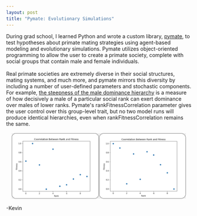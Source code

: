 ```yaml
---
layout: post
title: "Pymate: Evolutionary Simulations" 
---
```

<div style="text-align: left">
During grad school, I learned Python and wrote a custom library, <a href="https://github.com/kevinrosenfield/pymate/blob/master/pymate.py"  target="_blank" rel="noopener noreferrer">pymate</a>, to test hypotheses about primate mating strategies using agent-based modeling and evolutionary simulations. Pymate utilizes object-oriented programming to allow the user to create a primate society, complete with social groups that contain male and female individuals.
</div> 

<br>

<div style="text-align: left">
Real primate societies are extremely diverse in their social structures, mating systems, and much more, and pymate mirrors this diversity by including a number of user-defined parameters and stochastic components. For example, <a href="https://onlinelibrary.wiley.com/doi/pdf/10.1002/ajp.22044?casa_token=h8NieiLkMLgAAAAA:8EZr53r3-3yBYGaDpkX-U1dYXIEFiOZ99sup9a83o9y-Wyjdt3F-mzGEC6MAatj1WxLihXyv1VCG"  target="_blank" rel="noopener noreferrer">the steepness of the male dominance hierarchy</a> is a measure of how decisively a male of a particular social rank can exert dominance over males of lower ranks. Pymate's rankFitnessCorrelation parameter gives the user control over this group-level trait, but no two model runs will produce identical hierarchies, even when rankFitnessCorrelation remains the same.
</div>

<br>

<div style="display:flex;flex-direction:row;flex-wrap:wrap;justify-content:center">
  <img src="/images/rankFitness_0.5a.png" alt="Image" width="47%" height=auto>
  <img src="/images/rankFitness_0.5b.png" alt="Image" width="47%" height=auto>
</div>

<br>

<div style="text-align: left">
-Kevin
</div>
